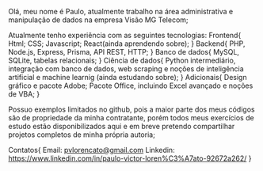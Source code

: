 Olá, meu nome é Paulo, atualmente trabalho na área administrativa e manipulação de dados na empresa Visão MG Telecom;
  
  Atualmente tenho experiência com as seguintes tecnologias:
    Frontend{
      Html; CSS; Javascript; React(ainda aprendendo sobre);
    }
    Backend{
      PHP, Node.js, Express, Prisma, API REST, HTTP;
    }
    Banco de dados{
      MySQL, SQLite, tabelas relacionais;
    }
    Ciência de dados{
      Python intermediário, integração com banco de dados, web scraping e noções de inteligência artificial e machine learnig (ainda estudando sobre);
    }
    Adicionais{
      Design gráfico e pacote Adobe; Pacote Office, incluindo Excel avançado e noções de VBA;
    }

Possuo exemplos limitados no github, pois a maior parte dos meus códigos são de propriedade da minha contratante, porém todos meus exercícios de estudo estão disponibilizados aqui e em breve pretendo compartilhar projetos completos de minha própria autoria;

Contatos{
  Email: pvlorencato@gmail.com
  Linkedin: https://www.linkedin.com/in/paulo-victor-loren%C3%A7ato-92672a262/
}
